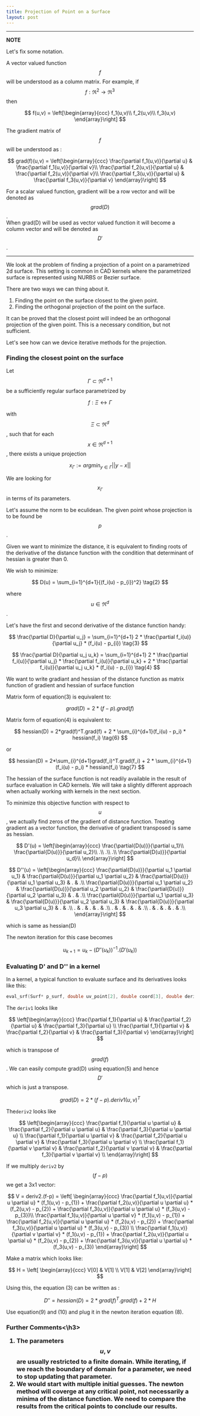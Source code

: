 ```yaml
---
title: Projection of Point on a Surface
layout: post
---
```


---
**NOTE**

Let's fix some notation.

A vector valued function $$f$$ will  be understood as a column matrix. For example, if $$f : \Re^2 \rightarrow \Re^3$$ then

$$
f(u,v) =
\left[\begin{array}{ccc}
f_1(u,v)\\
f_2(u,v)\\
f_3(u,v)
\end{array}\right]
$$

The gradient matrix of $$f$$ will be understood as :

$$
grad(f)(u,v) =
\left[\begin{array}{ccc}
\frac{\partial f_1(u,v)}{\partial u} & \frac{\partial f_1(u,v)}{\partial v}\\
\frac{\partial f_2(u,v)}{\partial u} & \frac{\partial f_2(u,v)}{\partial v}\\
\frac{\partial f_3(u,v)}{\partial u} & \frac{\partial f_3(u,v)}{\partial v}
\end{array}\right]
$$

For a scalar valued function, gradient will be a row vector and will be denoted as $$grad(D)$$.<br>
When grad(D) will be used as vector valued function it will become a column vector and will be denoted as $$D'$$.

---


We look at the problem of finding a projection of a point on a parametrized 2d surface. This setting is common in CAD kernels where the parametrized surface is represented using NURBS or Bezier surface.

There are two ways we can thing about it.
1. Finding the point on the surface closest to the given point.
2. Finding the orthogonal projection of the point on the surface.


It can be proved that the closest point will indeed be an orthogonal projection of the given point. This is a necessary condition, but not sufficient.

Let's see how can we device iterative methods for the projection.

<h3> Finding the closest point on the surface</h3>


Let $$\Gamma \subset \Re^{d+1}$$ be a sufficiently regular surface parametrized by

$$
f : \Xi \leftrightarrow \Gamma
$$

with $$\Xi \subset \Re^{d}$$, such that for each $$x \in \Re^{d+1}$$, there exists a unique projection

$$
x_{\Gamma} := arg min_{y \in \Gamma} || y - x ||  \tag{1}
$$

We are looking for $$x_{\Gamma}$$ in terms of its parameters.


Let's assume the norm to be eculidean. The given point whose projection is to be found be $$p$$.

Given we want to minimize the distance, it is equivalent to finding roots of the derivative of the distance function with the condition that determinant of hessian is greater than 0.

We wish to minimize:

$$
D(u) = \sum_{i=1}^{d+1}{(f_i(u) - p_{i})^2} \tag{2}
$$

where $$u \in \Re^{d}$$.

Let's have the first and second derivative of the distance function handy:

$$
\frac{\partial D}{\partial u_j} = \sum_{i=1}^{d+1} 2 *  \frac{\partial f_i(u)}{\partial u_j} * (f_i(u) - p_{i}) \tag{3}
$$

$$
\frac{\partial D}{\partial u_j u_k} = \sum_{i=1}^{d+1} 2 * \frac{\partial f_i(u)}{\partial u_j} * \frac{\partial f_i(u)}{\partial u_k} +   2 * \frac{\partial f_i(u)}{\partial u_j u_k} * (f_i(u) - p_{i}) \tag{4}
$$


We want to write gradiant and hessian of the distance function as matrix function of gradient and hessian of surface function

Matrix form of equation(3) is equivalent to:

$$
grad(D) = 2*(f-p).grad(f) \tag{5}
$$

Matrix form of equation(4) is equivalent to:

$$
hessian(D) = 2*grad(f)^T.grad(f) + 2 * \sum_{i}^{d+1}(f_i(u) - p_i) * hessian(f_i) \tag{6}
$$

or

$$
hessian(D) = 2*\sum_{i}^{d+1}grad(f_i)^T.grad(f_i) + 2 * \sum_{i}^{d+1}(f_i(u) - p_i) * hessian(f_i) \tag{7}
$$

The hessian of the surface function is not readily available in the result of surface evaluation in CAD kernels. We will take a slightly different approach when actually working with kernels in the next section.

To minimize this objective function with respect to $$u$$, we actually find zeros of the gradient of distance function.
Treating gradient as a vector function, the derivative of gradient transposed is same as hessian.

$$
D'(u) =
\left[\begin{array}{ccc}
\frac{\partial{D(u)}}{\partial u_1}\\
\frac{\partial{D(u)}}{\partial u_2}\\
.\\
.\\
.\\
\frac{\partial{D(u)}}{\partial u_d}\\
\end{array}\right]
$$

$$
D''(u) =
\left[\begin{array}{ccc}
\frac{\partial{D(u)}}{\partial u_1 \partial u_1} & \frac{\partial{D(u)}}{\partial u_1 \partial u_2} & \frac{\partial{D(u)}}{\partial u_1 \partial u_3} & . & .\\
\frac{\partial{D(u)}}{\partial u_1 \partial u_2} & \frac{\partial{D(u)}}{\partial u_2 \partial u_2} & \frac{\partial{D(u)}}{\partial u_2 \partial u_3} & . & .\\
\frac{\partial{D(u)}}{\partial u_1 \partial u_3} & \frac{\partial{D(u)}}{\partial u_2 \partial u_3} & \frac{\partial{D(u)}}{\partial u_3 \partial u_3} & . & .\\
. & . & . & . & .\\
. & . & . & . & .\\
. & . & . & . & .\\
\end{array}\right]
$$

which is same as hessian(D)


The newton iteration for this case becomes

$$
u_{k+1} = u_{k} -  (D''(u_k))^{-1}.(D'(u_k)) \tag{8}
$$


<h3> Evaluating D' and D'' in a kernel </h3>

In a kernel, a typical function to evaluate surface and its derivatives looks like this:

```cpp
eval_srf(Surf* p_surf, double uv_point[2], double coord[3], double deriv1[2][3], double deriv2[3][3], double unit_norm[3]) 
```

The ```deriv1``` looks like

$$
\left[\begin{array}{ccc}
\frac{\partial f_1}{\partial u} & \frac{\partial f_2}{\partial u} & \frac{\partial f_3}{\partial u} \\
 \frac{\partial f_1}{\partial v} & \frac{\partial f_2}{\partial v} & \frac{\partial f_3}{\partial v}
 \end{array}\right]
$$

which is transpose of $$grad(f)$$. We can easily compute grad(D) using equation(5) and hence $$D'$$ which is just a transpose.

$$
grad(D) = 2*(f-p).deriv1(u,v)^T \tag{9}
$$

The```deriv2``` looks like

$$
\left[\begin{array}{ccc}
\frac{\partial f_1}{\partial u \partial u} & \frac{\partial f_2}{\partial u \partial u} & \frac{\partial f_3}{\partial u \partial u} \\
\frac{\partial f_1}{\partial u \partial v} & \frac{\partial f_2}{\partial u \partial v} & \frac{\partial f_3}{\partial u \partial v} \\
\frac{\partial f_1}{\partial v \partial v} & \frac{\partial f_2}{\partial v \partial v} & \frac{\partial f_3}{\partial v \partial v} \\
 \end{array}\right]
$$


If we multiply ```deriv2``` by $$(f - p)$$ we get a 3x1 vector:

$$
V = deriv2.(f-p) = 
\left[ \begin{array}{ccc}
\frac{\partial f_1(u,v)}{\partial u \partial u} * (f_1(u,v) - p_{1}) + \frac{\partial f_2(u,v)}{\partial u \partial u} * (f_2(u,v) - p_{2}) + \frac{\partial f_3(u,v)}{\partial u \partial u} * (f_3(u,v) - p_{3})\\
\frac{\partial f_1(u,v)}{\partial u \partial v} * (f_1(u,v) - p_{1}) + \frac{\partial f_2(u,v)}{\partial u \partial u} * (f_2(u,v) - p_{2}) + \frac{\partial f_3(u,v)}{\partial u \partial u} * (f_3(u,v) - p_{3}) \\
\frac{\partial f_1(u,v)}{\partial v \partial v} * (f_1(u,v) - p_{1}) + \frac{\partial f_2(u,v)}{\partial u \partial u} * (f_2(u,v) - p_{2}) + \frac{\partial f_3(u,v)}{\partial u \partial u} * (f_3(u,v) - p_{3})
\end{array}\right]
$$

Make a matrix which looks like:

$$
H =
\left[ \begin{array}{ccc}
V[0] & V[1] \\
V[1] & V[2]
\end{array}\right]
$$

Using this, the equation (3) can be written as :

$$
D'' = hessian(D) = 2*grad(f)^T.grad(f) + 2 * H \tag{10}
$$


Use equation(9) and (10) and plug it in the newton iteration equation (8).



<h3>Further Comments<\h3>

1. The parameters $$u, v$$ are usually restricted to a finite domain. While iterating, if we reach the boundary of domain for a parameter, we need to stop updating that parameter.
2. We would start with multiple initial guesses. The newton method will coverge at any critical point, not necessarily a minima of the distance function. We need to compare the results from the critical points to conclude our results. 